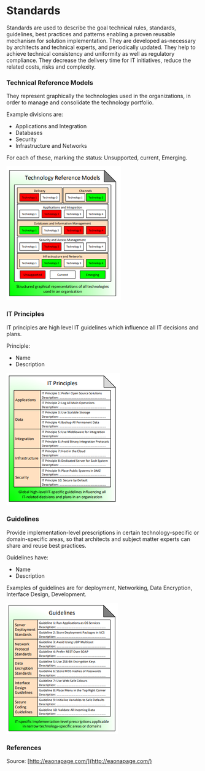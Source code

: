 # Standards

Standards are used to describe the goal technical rules, standards, guidelines, best practices and patterns enabling a proven reusable mechanism for solution implementation. They are developed as-necessary by architects and technical experts, and periodically updated. They help to achieve technical consistency and uniformity as well as regulatory compliance. They decrease the delivery time for IT initiatives, reduce the related costs, risks and complexity.

### Technical Reference Models

They represent graphically the technologies used in the organizations, in order to manage and consolidate the technology portfolio.

Example divisions are:

* Applications and Integration
* Databases
* Security
* Infrastructure and Networks

For each of these, marking the status: Unsupported, current, Emerging.

![Source: eaonapage.com](../.gitbook/assets/csvlod_standards_technology_reference_models.png)

### IT Principles

IT principles are high level IT guidelines which influence all IT decisions and plans.

Principle:

* Name
* Description

![Source: eaonapage.com](../.gitbook/assets/csvlod_standards_it_principles.png)

### Guidelines

Provide implementation-level prescriptions in certain technology-specific or domain-specific areas, so that architects and subject matter experts can share and reuse best practices.

Guidelines have:

* Name
* Description

Examples of guidelines are for deployment, Networking, Data Encryption, Interface Design, Development.

![Source: eaonapage.com](../.gitbook/assets/csvlod_standards_guidelines.png)

### References

Source: [http://eaonapage.com/](http://eaonapage.com/)

